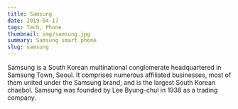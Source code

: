 ```yaml
---
title: Samsung
date: 2019-04-17
tags: Tech, Phone
thumbnail: img/samsung.jpg
summary: Samsung smart phone
slug: samsung
---
```


Samsung is a South Korean multinational conglomerate headquartered in Samsung Town, Seoul. It comprises numerous affiliated businesses, most of them united under the Samsung brand, and is the largest South Korean chaebol. Samsung was founded by Lee Byung-chul in 1938 as a trading company.